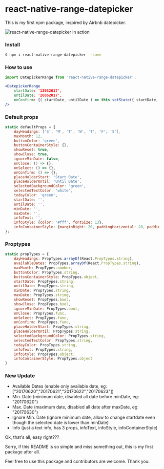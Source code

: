 # react-native-range-datepicker

This is my first npm package, inspired by Airbnb datepicker.

![react-native-range-datepicker in action](https://raw.githubusercontent.com/apaajabolehd/react-native-range-datepicker/master/demo-datepicker.gif)

### Install
```sh
$ npm i react-native-range-datepicker --save
```

### How to use
```jsx
import DatepickerRange from 'react-native-range-datepicker';

<DatepickerRange
    startDate: '13052017',
    untilDate: '26062017',
    onConfirm: {( startDate, untilDate ) => this.setState({ startDate, untilDate })}
/>
```

### Default props
```jsx
static defaultProps = {
	dayHeadings: ['S', 'M', 'T', 'W', 'T', 'F', 'S'],
	maxMonth: 12,
	buttonColor: 'green',
	buttonContainerStyle: {},
	showReset: true,
	showClose: true,
	ignoreMinDate: false,
	onClose: () => {},
	onSelect: () => {},
	onConfirm: () => {},
	placeHolderStart: 'Start Date',
	placeHolderUntil: 'Until Date',
	selectedBackgroundColor: 'green',
	selectedTextColor: 'white',
	todayColor: 'green',
	startDate: '',
	untilDate: '',
	minDate: '',
	maxDate: '',
	infoText: '',
	infoStyle: {color: '#fff', fontSize: 13},
	infoContainerStyle: {marginRight: 20, paddingHorizontal: 20, paddingVertical: 5, backgroundColor: 'green', borderRadius: 20, alignSelf: 'flex-end'}
};
```

### Proptypes
```jsx
static propTypes = {
	dayHeadings: PropTypes.arrayOf(React.PropTypes.string),
	availableDates: PropTypes.arrayOf(React.PropTypes.string),
	maxMonth: PropTypes.number,
	buttonColor: PropTypes.string,
	buttonContainerStyle: PropTypes.object,
	startDate: PropTypes.string,
	untilDate: PropTypes.string,
	minDate: PropTypes.string,
	maxDate: PropTypes.string,
	showReset: PropTypes.bool,
	showClose: PropTypes.bool,
	ignoreMinDate: PropTypes.bool,
	onClose: PropTypes.func,
	onSelect: PropTypes.func,
	onConfirm: PropTypes.func,
	placeHolderStart: PropTypes.string,
	placeHolderUntil: PropTypes.string,
	selectedBackgroundColor: PropTypes.string,
	selectedTextColor: PropTypes.string,
	todayColor: PropTypes.string,
	infoText: PropTypes.string,
	infoStyle: PropTypes.object,
	infoContainerStyle: PropTypes.object
}
```

### New Update
- Available Dates (enable only available date, eg: ["20170620","20170621","20170622","20170623"])
- Min. Date (minimum date, disabled all date before minDate, eg: "20170620")
- Max. Date (maximum date, disabled all date after maxDate, eg: "20170630")
- Ignore Min. Date (ignore minimum date, allow to change startdate even though the selected date is lower than minDate)
- Info (just a text info, has 3 props, infoText, infoStyle, infoContainerStyle)


Ok, that's all, easy right???

Sorry, if this README is so simple and miss something out, this is my first package after all.

Feel free to use this package and contributors are welcome.
Thank you.
